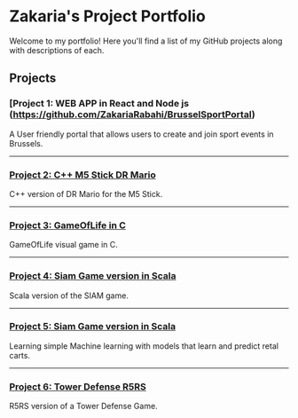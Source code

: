 # Zakaria's Project Portfolio

Welcome to my portfolio! Here you'll find a list of my GitHub projects along with descriptions of each.

## Projects

### [Project 1: WEB APP in React and Node js (https://github.com/ZakariaRabahi/BrusselSportPortal)
A User friendly portal that allows users to create and join sport events in Brussels.

---


### [Project 2: C++ M5 Stick DR Mario](https://github.com/ZakariaRabahi/DRMario)
C++ version of DR Mario for the M5 Stick.

---


### [Project 3: GameOfLife in C](https://github.com/ZakariaRabahi/GameOfLife)
GameOfLife visual game in C.

---


### [Project 4: Siam Game version in Scala](https://github.com/ZakariaRabahi/Scala-Siam-Game)
Scala version of the SIAM game.

---


### [Project 5: Siam Game version in Scala](https://github.com/ZakariaRabahi/MachineLearning)
Learning simple Machine learning with models that learn and predict retal carts.

---


### [Project 6: Tower Defense R5RS](https://github.com/ZakariaRabahi/R5RS-Game)
R5RS version of a Tower Defense Game.
